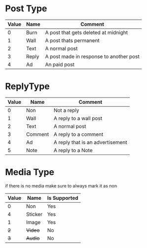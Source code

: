 # Post Type

| Value | Name  | Comment                          |
|-------|-------|----------------------------------|
| 0     | Burn  | A post that gets deleted at midnight  |
| 1     | Wall  | A post thats permanent         |
| 2     | Text  | A normal post                 |
| 3     | Reply | A post made in response to another post |
| 4     | Ad    | An paid post            |

# ReplyType

| Value | Name    | Comment                          |
|-------|---------|----------------------------------|
| 0     | Non    | Not a reply    |
| 1     | Wall    | A reply to a wall post    |
| 2     | Text    | A normal post                |
| 3     | Comment | A reply to a comment     |
| 4     | Ad      | A reply that is an advertisement |
| 5     | Note     | A reply to a Note |


# Media Type

if there is no media make sure to always mark it as non

| Value | Name   |Is Supported|
|-------|--------|------------|
| 0     | Non    |Yes
| 4     | Sticker|Yes
| 1     | Image  |Yes
| ~~2~~     | ~~Video~~  |No
| ~~3~~     | ~~Audio~~  |No
